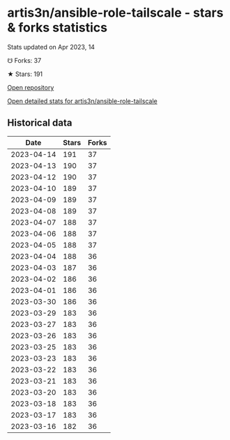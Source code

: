 # artis3n/ansible-role-tailscale - stars & forks statistics

Stats updated on Apr 2023, 14

☋ Forks: 37

★ Stars: 191

[Open repository](https://github.com/artis3n/ansible-role-tailscale)

[Open detailed stats for artis3n/ansible-role-tailscale](https://reviewgithub.com/rep/artis3n/ansible-role-tailscale)

## Historical data
| Date | Stars | Forks |
|------|-------|-------|
| 2023-04-14 | 191 | 37 | 
| 2023-04-13 | 190 | 37 | 
| 2023-04-12 | 190 | 37 | 
| 2023-04-10 | 189 | 37 | 
| 2023-04-09 | 189 | 37 | 
| 2023-04-08 | 189 | 37 | 
| 2023-04-07 | 188 | 37 | 
| 2023-04-06 | 188 | 37 | 
| 2023-04-05 | 188 | 37 | 
| 2023-04-04 | 188 | 36 | 
| 2023-04-03 | 187 | 36 | 
| 2023-04-02 | 186 | 36 | 
| 2023-04-01 | 186 | 36 | 
| 2023-03-30 | 186 | 36 | 
| 2023-03-29 | 183 | 36 | 
| 2023-03-27 | 183 | 36 | 
| 2023-03-26 | 183 | 36 | 
| 2023-03-25 | 183 | 36 | 
| 2023-03-23 | 183 | 36 | 
| 2023-03-22 | 183 | 36 | 
| 2023-03-21 | 183 | 36 | 
| 2023-03-20 | 183 | 36 | 
| 2023-03-18 | 183 | 36 | 
| 2023-03-17 | 183 | 36 | 
| 2023-03-16 | 182 | 36 | 


